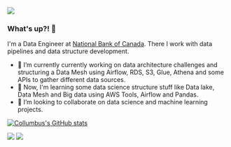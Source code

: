 <img src="[https://photos.app.goo.gl/P6ULzfg6kQMA5pG99" >

### What's up?! 👋

I'm a Data Engineer at [National Bank of Canada](https://www.bnc.ca/). There I work with data pipelines and data structure development.

- 🔭  I’m currently currently working on data architecture challenges and structuring a Data Mesh using Airflow, RDS, S3, Glue, Athena and some APIs to gather different data sources.
- 🌱 Now, I'm learning some data science structure stuff like Data lake, Data Mesh and Big data using AWS Tools, Airflow and Pandas.
- 🤝 I’m looking to collaborate on data science and machine learning projects. 


[![Collumbus's GitHub stats](https://github-readme-stats.vercel.app/api?username=Collumbus&count_private=true&show_icons=true&theme=tokyonight)](https://github.com/Collumbus/github-readme-stats)

[<img src="https://img.shields.io/badge/linkedin-%230077B5.svg?&style=for-the-badge&logo=linkedin&logoColor=white" />](https://www.linkedin.com/in/jorgeluizjk/) [<img src = "https://img.shields.io/badge/instagram-%23E4405F.svg?&style=for-the-badge&logo=instagram&logoColor=white">](https://www.instagram.com/jorgeluizjk/)


<!--
fonte: https://natansl.medium.com/criando-um-readme-para-seu-perfil-no-github-6eb119218c4

[![Top Langs](https://github-readme-stats.vercel.app/api/top-langs/?username=Collumbus&theme=tokyonight)](https://github.com/Collumbus/github-readme-stats)


**Collumbus/Collumbus** is a ✨ _special_ ✨ repository because its `README.md` (this file) appears on your GitHub profile.

Here are some ideas to get you started:

- 🔭 I’m currently working on ...
- 🌱 I’m currently learning ...
- 👯 I’m looking to collaborate on ...
- 🤔 I’m looking for help with ...
- 💬 Ask me about ...
- 📫 How to reach me: ...
- 😄 Pronouns: ...
- ⚡ Fun fact: ...
-->
